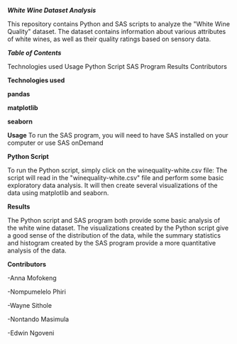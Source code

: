 ***White Wine Dataset Analysis***

This repository contains Python and SAS scripts to analyze the "White Wine Quality" dataset. The dataset contains information about various attributes of white wines, as well as their quality ratings based on sensory data.


***Table of Contents***

Technologies used
Usage
Python Script
SAS Program
Results
Contributors


**Technologies used**

**pandas**

**matplotlib**

**seaborn**


**Usage**
To run the SAS program, you will need to have SAS installed on your computer or use SAS onDemand


**Python Script**

To run the Python script, simply click on the winequality-white.csv file:
The script will read in the "winequality-white.csv" file and perform some basic exploratory data analysis. It will then create several visualizations of the data using matplotlib and seaborn.

**Results**

The Python script and SAS program both provide some basic analysis of the white wine dataset. The visualizations created by the Python script give a good sense of the distribution of the data, while the summary statistics and histogram created by the SAS program provide a more quantitative analysis of the data.

**Contributors**

-Anna Mofokeng

-Nompumelelo Phiri

-Wayne Sithole

-Nontando Masimula

-Edwin Ngoveni
